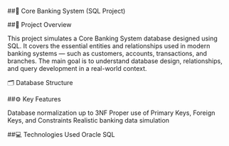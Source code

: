 ##🏦 Core Banking System (SQL Project)

##📌 Project Overview

This project simulates a Core Banking System database designed using SQL.
It covers the essential entities and relationships used in modern banking systems — such as customers, accounts, transactions, and branches.
The main goal is to understand database design, relationships, and query development in a real-world context.

🗂️ Database Structure


##⚙️ Key Features

Database normalization up to 3NF
Proper use of Primary Keys, Foreign Keys, and Constraints
Realistic banking data simulation

##💻 Technologies Used
Oracle SQL 
